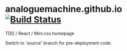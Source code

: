 # analoguemachine.github.io [![Build Status](https://travis-ci.com/AnalogueMachine/analoguemachine.github.io.svg?branch=source)](https://travis-ci.com/AnalogueMachine/analoguemachine.github.io)
TDD / React / Mini.css homepage

Switch to 'source' branch for pre-deployment code.
